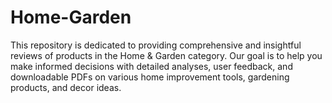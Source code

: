 # Home-Garden
This repository is dedicated to providing comprehensive and insightful reviews of products in the Home &amp; Garden category. Our goal is to help you make informed decisions with detailed analyses, user feedback, and downloadable PDFs on various home improvement tools, gardening products, and decor ideas.
